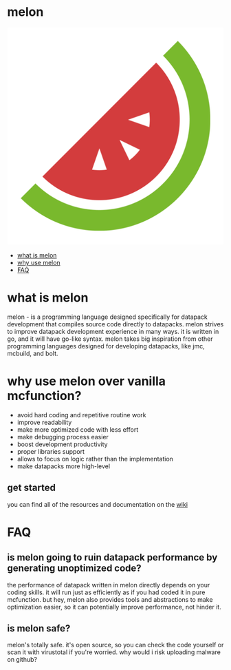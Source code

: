 # melon

![melon logo](./assets/512px/melon_logo.png)

- [what is melon](#what-is-melon)
- [why use melon](#why-use-melon-over-vanilla-mcfunction)
- [FAQ](#faq)

# what is melon

melon - is a programming language designed specifically for datapack development that compiles source code directly to datapacks. melon strives to improve datapack development experience in many ways. it is written in go, and it will have go-like syntax. melon takes big inspiration from other programming languages designed for developing datapacks, like jmc, mcbuild, and bolt.

# why use melon over vanilla mcfunction?

- avoid hard coding and repetitive routine work
- improve readability
- make more optimized code with less effort
- make debugging process easier
- boost development productivity
- proper libraries support
- allows to focus on logic rather than the implementation
- make datapacks more high-level

## get started

you can find all of the resources and documentation on the [wiki](https://github.com/melonlang/melon/wiki)

# FAQ

## is melon going to ruin datapack performance by generating unoptimized code?

the performance of datapack written in melon directly depends on your coding skills. it will run just as efficiently as if you had coded it in pure mcfunction. but hey, melon also provides tools and abstractions to make optimization easier, so it can potentially improve performance, not hinder it.

## is melon safe?

melon's totally safe. it's open source, so you can check the code yourself or scan it with virustotal if you're worried. why would i risk uploading malware on github?
